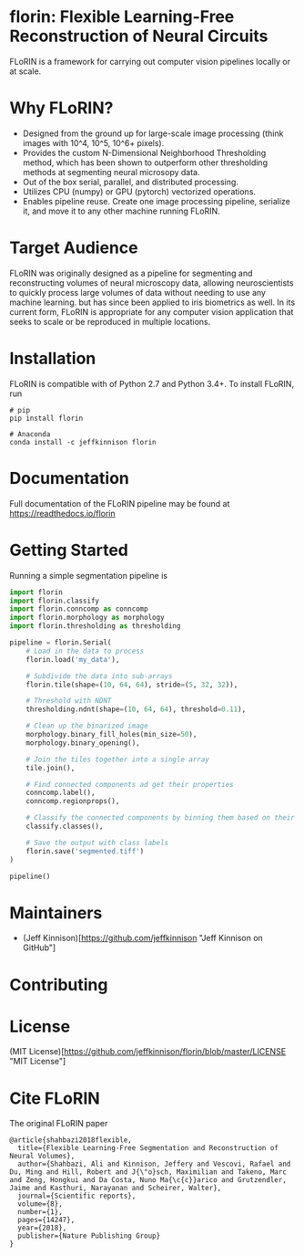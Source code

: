 # florin: Flexible Learning-Free Reconstruction of Neural Circuits

FLoRIN is a framework for carrying out computer vision pipelines locally or at
scale.

# Why FLoRIN?

- Designed from the ground up for large-scale image processing (think images
  with 10^4, 10^5, 10^6+ pixels).
- Provides the custom N-Dimensional Neighborhood Thresholding method, which has
  been shown to outperform other thresholding methods at segmenting neural
  microsopy data.
- Out of the box serial, parallel, and distributed processing.
- Utilizes CPU (numpy) or GPU (pytorch) vectorized operations.
- Enables pipeline reuse. Create one image processing pipeline, serialize it,
  and move it to any other machine running FLoRIN.

# Target Audience

FLoRIN was originally designed as a pipeline for segmenting and reconstructing
volumes of neural microscopy data, allowing neuroscientists to quickly process
large volumes of data without needing to use any machine learning.
but has since been applied to iris biometrics as well. In its
current form, FLoRIN is appropriate for any computer vision application that
seeks to scale or be reproduced in multiple locations.

# Installation

FLoRIN is compatible with of Python 2.7 and Python 3.4+. To install FLoRIN, run

```
# pip
pip install florin

# Anaconda
conda install -c jeffkinnison florin
```

# Documentation

Full documentation of the FLoRIN pipeline may be found at https://readthedocs.io/florin

# Getting Started

Running a simple segmentation pipeline is

```python
import florin
import florin.classify
import florin.conncomp as conncomp
import florin.morphology as morphology
import florin.thresholding as thresholding

pipeline = florin.Serial(
    # Load in the data to process
    florin.load('my_data'),

    # Subdivide the data into sub-arrays
    florin.tile(shape=(10, 64, 64), stride=(5, 32, 32)),

    # Threshold with NDNT
    thresholding.ndnt(shape=(10, 64, 64), threshold=0.11),

    # Clean up the binarized image
    morphology.binary_fill_holes(min_size=50),
    morphology.binary_opening(),

    # Join the tiles together into a single array
    tile.join(),

    # Find connected components ad get their properties
    conncomp.label(),
    conncomp.regionprops(),

    # Classify the connected components by binning them based on their properties
    classify.classes(),

    # Save the output with class labels
    florin.save('segmented.tiff')
)

pipeline()
```

# Maintainers

- (Jeff Kinnison)[https://github.com/jeffkinnison "Jeff Kinnison on GitHub"]

# Contributing

# License

(MIT License)[https://github.com/jeffkinnison/florin/blob/master/LICENSE "MIT License"]

# Cite FLoRIN

The original FLoRIN paper

```
@article{shahbazi2018flexible,
  title={Flexible Learning-Free Segmentation and Reconstruction of Neural Volumes},
  author={Shahbazi, Ali and Kinnison, Jeffery and Vescovi, Rafael and Du, Ming and Hill, Robert and J{\"o}sch, Maximilian and Takeno, Marc and Zeng, Hongkui and Da Costa, Nuno Ma{\c{c}}arico and Grutzendler, Jaime and Kasthuri, Narayanan and Scheirer, Walter},
  journal={Scientific reports},
  volume={8},
  number={1},
  pages={14247},
  year={2018},
  publisher={Nature Publishing Group}
}
```
